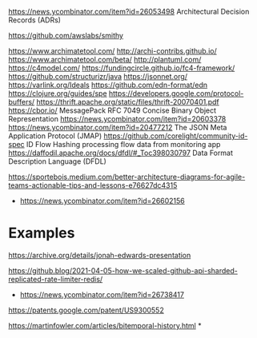 https://news.ycombinator.com/item?id=26053498 Architectural Decision Records (ADRs)

https://github.com/awslabs/smithy

https://www.archimatetool.com/ http://archi-contribs.github.io/ https://www.archimatetool.com/beta/
http://plantuml.com/
https://c4model.com/ https://fundingcircle.github.io/fc4-framework/ https://github.com/structurizr/java
https://jsonnet.org/
https://varlink.org/Ideals
https://github.com/edn-format/edn
https://clojure.org/guides/spe
https://developers.google.com/protocol-buffers/
https://thrift.apache.org/static/files/thrift-20070401.pdf
https://cbor.io/ MessagePack RFC 7049 Concise Binary Object Representation https://news.ycombinator.com/item?id=20603378
https://news.ycombinator.com/item?id=20477212 The JSON Meta Application Protocol (JMAP)
https://github.com/corelight/community-id-spec ID Flow Hashing processing flow data from monitoring app
https://daffodil.apache.org/docs/dfdl/#_Toc398030797 Data Format Description Language (DFDL) 

https://sportebois.medium.com/better-architecture-diagrams-for-agile-teams-actionable-tips-and-lessons-e76627dc4315
* https://news.ycombinator.com/item?id=26602156
# Examples
https://archive.org/details/jonah-edwards-presentation


https://github.blog/2021-04-05-how-we-scaled-github-api-sharded-replicated-rate-limiter-redis/
* https://news.ycombinator.com/item?id=26738417

https://patents.google.com/patent/US9300552


https://martinfowler.com/articles/bitemporal-history.html
*



